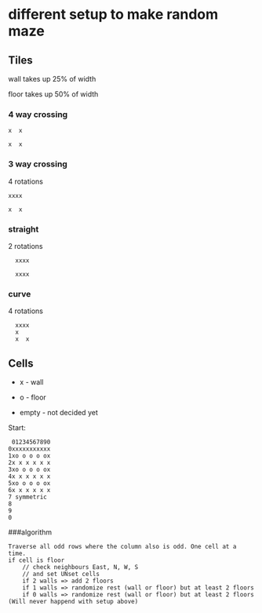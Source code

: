 different setup to make random maze
=======================================
Tiles
-------------
wall takes up 25% of width

floor takes up 50% of width

### 4 way crossing
```
x  x

x  x
```
### 3 way crossing 
4 rotations
```
xxxx

x  x
```

### straight
2 rotations
```
  xxxx

  xxxx
```
### curve
4 rotations
```
  xxxx
  x
  x  x
```

Cells
------------
* x - wall

* o - floor

* empty - not decided yet

Start:

```
 01234567890
0xxxxxxxxxxx
1xo o o o ox
2x x x x x x
3xo o o o ox
4x x x x x x
5xo o o o ox
6x x x x x x
7 symmetric
8
9
0
```

###algorithm
```
Traverse all odd rows where the column also is odd. One cell at a time. 
if cell is floor
    // check neighbours East, N, W, S
    // and set UNset cells
    if 2 walls => add 2 floors
    if 1 walls => randomize rest (wall or floor) but at least 2 floors
    if 0 walls => randomize rest (wall or floor) but at least 2 floors (Will never happend with setup above)
```
